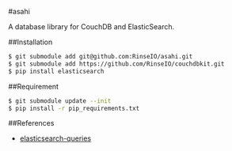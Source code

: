 #asahi

A database library for CouchDB and ElasticSearch.



##Installation
```bash
$ git submodule add git@github.com:RinseIO/asahi.git
$ git submodule add https://github.com/RinseIO/couchdbkit.git
$ pip install elasticsearch
```



##Requirement
```bash
$ git submodule update --init
$ pip install -r pip_requirements.txt
```



##References
+ [elasticsearch-queries](http://www.elasticsearch.org/guide/en/elasticsearch/reference/current/query-dsl-queries.html)

